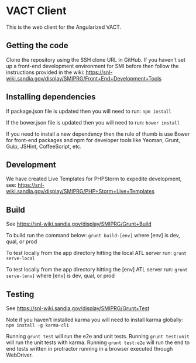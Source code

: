 # VACT Client

This is the web client for the Angularized VACT.

## Getting the code

Clone the repository using the SSH clone URL in GitHub. If you haven't set up a front-end development environment for SMI before then follow the instructions provided in the wiki: https://snl-wiki.sandia.gov/display/SMIPRG/Front+End+Development+Tools


## Installing dependencies

If package.json file is updated then you will need to run:
     `npm install`


If the bower.json file is updated then you will need to run:
     `bower install`

If you need to install a new dependency then the rule of thumb is use Bower for front-end packages and npm for developer tools like Yeoman, Grunt, Gulp, JSHint, CoffeeScript, etc.

## Development
We have created Live Templates for PHPStorm to expedite development, see: https://snl-wiki.sandia.gov/display/SMIPRG/PHP+Storm+Live+Templates


## Build
See https://snl-wiki.sandia.gov/display/SMIPRG/Grunt+Build

 To build run the command below:
   `grunt build-[env]` where [env] is dev, qual, or prod

 To test locally from the app directory hitting the local ATL server run:
   `grunt serve-local`

 To test locally from the app directory hitting the [env] ATL server run:
   `grunt serve-[env]` where [env] is dev, qual, or prod

## Testing
See https://snl-wiki.sandia.gov/display/SMIPRG/Grunt+Test

 Note if you haven't installed karma you will need to install karma globally:
   `npm install -g karma-cli`

 Running `grunt test` will run the e2e and unit tests.
 Running `grunt test:unit` will run the unit tests with karma.
 Running `grunt test:e2e` will run the end to end tests written in protractor running in a browser executed through WebDriver.
